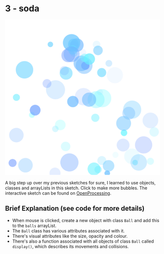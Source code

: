 # 3 - soda

![soda screenshot](screenshot.png)

A big step up over my previous sketches for sure, I learned to use objects, classes and arrayLists in this sketch.
Click to make more bubbles. The interactive sketch can be found on [OpenProcessing](https://www.openprocessing.org/sketch/426069).

## Brief Explanation (see code for more details)

- When mouse is clicked, create a new object with class `Ball` and add this to the `balls` arrayList.
- The `Ball` class has various attributes associated with it.
- There's visual attributes like the size, opacity and colour.
- There's also a function associated with all objects of class `Ball` called `display()`, which describes its movements and collisions.
